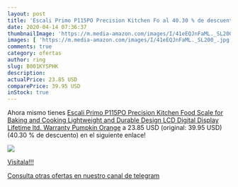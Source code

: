 ```yaml
---
layout: post
title: 'Escali Primo P115PO Precision Kitchen Fo al 40.30 % de descuento'
date: 2020-04-14 07:36:37
thumbnailImage: 'https://m.media-amazon.com/images/I/41eEQJnFaML._SL200_.jpg'
images: [ 'https://m.media-amazon.com/images/I/41eEQJnFaML._SL200_.jpg' ]
comments: true
category: ofertas
author: ring
slug: B001KYSPHK
description:
actualPrice: 23.85 USD
comparePrice: 39.95 USD
inStock: true
---
```


Ahora mismo tienes [Escali Primo P115PO Precision Kitchen Food Scale for Baking and Cooking  Lightweight and Durable Design  LCD Digital Display  Lifetime ltd. Warranty  Pumpkin Orange](https://www.amazon.com/dp/B001KYSPHK/?tag=redken08-20) a 23.85 USD (original: 39.95 USD) (40.30 %  de descuento) en el siguiente enlace!

[![](https://m.media-amazon.com/images/I/41eEQJnFaML._SL200_.jpg)](https://www.amazon.com/dp/B001KYSPHK/?tag=redken08-20)

[Visítala!!!](https://www.amazon.com/dp/B001KYSPHK/?tag=redken08-20)

[Consulta otras ofertas en nuestro canal de telegram](https://t.me/s/ofertas25)
